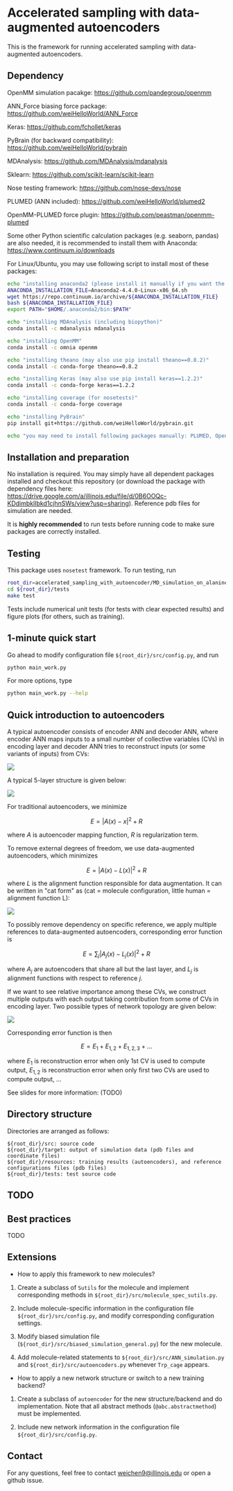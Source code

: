 # Accelerated sampling with data-augmented autoencoders

This is the framework for running accelerated sampling with data-augmented autoencoders.

## Dependency

OpenMM simulation pacakge: https://github.com/pandegroup/openmm

ANN_Force biasing force package: https://github.com/weiHelloWorld/ANN_Force

Keras: https://github.com/fchollet/keras

PyBrain (for backward compatibility): https://github.com/weiHelloWorld/pybrain

MDAnalysis: https://github.com/MDAnalysis/mdanalysis

Sklearn: https://github.com/scikit-learn/scikit-learn

Nose testing framework: https://github.com/nose-devs/nose

PLUMED (ANN included): https://github.com/weiHelloWorld/plumed2 

OpenMM-PLUMED force plugin: https://github.com/peastman/openmm-plumed

Some other Python scientific calculation packages (e.g. seaborn, pandas) are also needed, it is recommended to install them with Anaconda: https://www.continuum.io/downloads

For Linux/Ubuntu, you may use following script to install most of these packages:

```bash
echo "installing anaconda2 (please install it manually if you want the latest version)"
ANACONDA_INSTALLATION_FILE=Anaconda2-4.4.0-Linux-x86_64.sh
wget https://repo.continuum.io/archive/${ANACONDA_INSTALLATION_FILE}
bash ${ANACONDA_INSTALLATION_FILE}
export PATH="$HOME/.anaconda2/bin:$PATH"

echo "installing MDAnalysis (including biopython)"
conda install -c mdanalysis mdanalysis

echo "installing OpenMM"
conda install -c omnia openmm

echo "installing theano (may also use pip install theano==0.8.2)"
conda install -c conda-forge theano==0.8.2

echo "installing Keras (may also use pip install keras==1.2.2)"
conda install -c conda-forge keras==1.2.2

echo "installing coverage (for nosetests)"
conda install -c conda-forge coverage

echo "installing PyBrain"
pip install git+https://github.com/weiHelloWorld/pybrain.git

echo "you may need to install following packages manually: PLUMED, OpenMM-plumed, ANN_Force"
```

## Installation and preparation

No installation is required.  You may simply have all dependent packages installed and checkout this repository (or download the package with dependency files here: https://drive.google.com/a/illinois.edu/file/d/0B6OOQc-KDdimbklIbkd1cjhnSWs/view?usp=sharing).  Reference pdb files for simulation are needed.

It is **highly recommended** to run tests before running code to make sure packages are correctly installed.

## Testing

This package uses `nosetest` framework.  To run testing, run

```bash
root_dir=accelerated_sampling_with_autoencoder/MD_simulation_on_alanine_dipeptide/current_work
cd ${root_dir}/tests
make test
```

Tests include numerical unit tests (for tests with clear expected results) and figure plots (for others, such as training).

## 1-minute quick start

Go ahead to modify configuration file `${root_dir}/src/config.py`, and run 

```bash
python main_work.py
```

For more options, type

```bash
python main_work.py --help
```

## Quick introduction to autoencoders

A typical autoencoder consists of encoder ANN and decoder ANN, where encoder ANN maps inputs to a small number of collective variables (CVs) in encoding layer and decoder ANN tries to reconstruct inputs (or some variants of inputs) from CVs:

![](figures/diagram_autoencoder.png)

A typical 5-layer structure is given below:

![](figures/autoencoder_2.png)

For traditional autoencoders, we minimize

$$E=|A(x)-x|^2 + R$$

where $A$ is autoencoder mapping function, $R$ is regularization term.

To remove external degrees of freedom, we use data-augmented autoencoders, which minimizes

$$E=|A(x)-L(x)|^2 + R$$

where $L$ is the alignment function responsible for data augmentation.  It can be written in "cat form" as (cat = molecule configuration, little human = alignment function L):

![](figures/autoencoder_1.png)

To possibly remove dependency on specific reference, we apply multiple references to data-augmented autoencoders, corresponding error function is 

$$E=\sum_j |A_j(x)-L_j(x)|^2 + R$$

where $A_j$ are autoencoders that share all but the last layer, and $L_j$ is alignment functions with respect to reference $j$.

If we want to see relative importance among these CVs, we construct multiple outputs with each output taking contribution from some of CVs in encoding layer.  Two possible types of network topology are given below:

![](figures/hierarchical_autoencoder.png)

Corresponding error function is then

$$E=E_{1}+E_{1,2}+E_{1,2,3}+...$$

where $E_{1}$ is reconstruction error when only 1st CV is used to compute output, $E_{1,2}$ is reconstruction error when only first two CVs are used to compute output, ...

See slides for more information: (TODO)


## Directory structure

Directories are arranged as follows:

```
${root_dir}/src: source code
${root_dir}/target: output of simulation data (pdb files and coordinate files)
${root_dir}/resources: training results (autoencoders), and reference configurations files (pdb files)
${root_dir}/tests: test source code
```


## TODO

## Best practices

TODO

## Extensions

- How to apply this framework to new molecules?

1. Create a subclass of `Sutils` for the molecule and implement corresponding methods in `${root_dir}/src/molecule_spec_sutils.py`.

2. Include molecule-specific information in the configuration file `${root_dir}/src/config.py`, and modify corresponding configuration settings.

3. Modify biased simulation file (`${root_dir}/src/biased_simulation_general.py`) for the new molecule.

4. Add molecule-related statements to `${root_dir}/src/ANN_simulation.py` and `${root_dir}/src/autoencoders.py` whenever `Trp_cage` appears.

- How to apply a new network structure or switch to a new training backend?

1. Create a subclass of `autoencoder` for the new structure/backend and do implementation.  Note that all abstract methods (`@abc.abstractmethod`) must be implemented.

2. Include new network information in the configuration file `${root_dir}/src/config.py`.

## Contact

For any questions, feel free to contact weichen9@illinois.edu or open a github issue.
